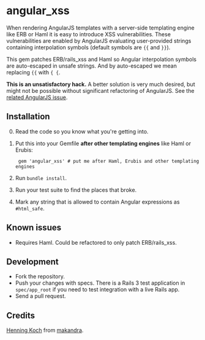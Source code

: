 angular_xss
===========

When rendering AngularJS templates with a server-side templating engine like ERB or Haml it is easy to introduce XSS vulnerabilities. These vulnerabilities are enabled by AngularJS evaluating user-provided strings containing interpolation symbols (default symbols are `{{` and `}}`).

This gem patches ERB/rails_xss and Haml so Angular interpolation symbols are auto-escaped in unsafe strings. And by auto-escaped we mean replacing `{{` with ` { { `.

**This is an unsatisfactory hack.** A better solution is very much desired, but might not be possible without significant refactoring of AngularJS. See the [related AngularJS issue](https://github.com/angular/angular.js/issues/5601).


Installation
------------

0. Read the code so you know what you're getting into.

1. Put this into your Gemfile **after other templating engines** like Haml or Erubis:

        gem 'angular_xss' # put me after Haml, Erubis and other templating engines

2. Run `bundle install`.

3. Run your test suite to find the places that broke.

4. Mark any string that is allowed to contain Angular expressions as `#html_safe`.


Known issues
------------
- Requires Haml. Could be refactored to only patch ERB/rails_xss.


Development
-----------

- Fork the repository.
- Push your changes with specs. There is a Rails 3 test application in `spec/app_root` if you need to test integration with a live Rails app.
- Send a pull request.


Credits
-------

[Henning Koch](mailto:henning.koch@makandra.de) from [makandra](http://makandra.com/).
